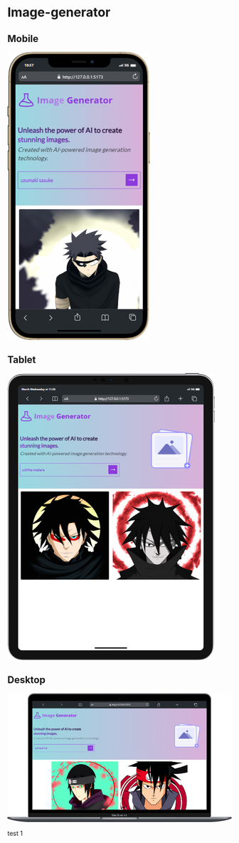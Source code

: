 # Image-generator

## Mobile
![Mobile View](ui/mobile.png)

## Tablet
![Tablet View](ui/tablet.png)

## Desktop
![Desktop View](ui/desktop.png)

test 1
